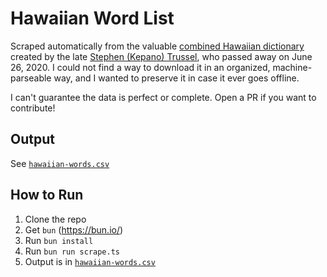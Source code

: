 # Hawaiian Word List
Scraped automatically from the valuable [combined Hawaiian dictionary](https://www.trussel2.com/HAW/) created by the late [Stephen (Kepano) Trussel](https://www.trussel2.com/), who passed away on June 26, 2020. I could not find a way to download it in an organized, machine-parseable way, and I wanted to preserve it in case it ever goes offline.

I can't guarantee the data is perfect or complete. Open a PR if you want to contribute!

## Output
See [`hawaiian-words.csv`](hawaiian-words.csv)

## How to Run
1. Clone the repo
2. Get `bun` (https://bun.io/)
3. Run `bun install`
4. Run `bun run scrape.ts`
5. Output is in [`hawaiian-words.csv`](hawaiian-words.csv)
